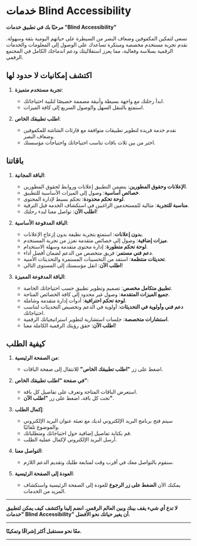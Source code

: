 # خدمات Blind Accessibility

**مرحبًا بك في تطبيق خدمات "Blind Accessibility"**

نسعى لتمكين المكفوفين وضعاف البصر من السيطرة على حياتهم اليومية بثقة وسهولة. نقدم تجربة مستخدم مخصصة ومبتكرة تساعدك على الوصول إلى المعلومات والخدمات الرقمية بسلاسة وفعالية، مما يعزز استقلاليتك ودعم اندماجك الكامل في المجتمع الرقمي.

## اكتشف إمكانيات لا حدود لها

1. **تجربة مستخدم متميزة**:

   - ابدأ رحلتك مع واجهة بسيطة وأنيقة مصممة خصيصًا لتلبية احتياجاتك.
   - استمتع بالتنقل السهل والوصول السريع إلى كافة الميزات.

2. **اطلب تطبيقك الخاص**:

   - نقدم خدمة فريدة لتطوير تطبيقات متوافقة مع قارئات الشاشة للمكفوفين وضعاف البصر.
   - اختر من بين ثلاث باقات تناسب احتياجاتك واحتياجات مؤسستك.

## باقاتنا

1. **الباقة المجانية**:

   - **الإعلانات وحقوق المطورين**: يتضمن التطبيق إعلانات وروابط لحقوق المطورين.
   - **خصائص أساسية**: وصول إلى الميزات الأساسية للتطبيق.
   - **لوحة تحكم محدودة**: تحكم بسيط لإدارة المحتوى.
   - **مناسبة للتجربة**: مثالية للمستخدمين الراغبين في استكشاف الخدمة قبل الترقية.
   - **اطلب الآن**: تواصل معنا لبدء رحلتك!

2. **الباقة المدفوعة الأساسية**:

   - **بدون إعلانات**: استمتع بتجربة نظيفة بدون إزعاج الإعلانات.
   - **ميزات إضافية**: وصول إلى خصائص متقدمة تعزز من تجربة المستخدم.
   - **لوحة تحكم متطورة**: إدارة محتوى متقدمة وسهلة الاستخدام.
   - **دعم فني مستمر**: فريق متخصص من الدعم لضمان أفضل أداء.
   - **تحديثات منتظمة**: استفد من التحسينات المستمرة والتحديثات الأمنية.
   - **اطلب الآن**: انقل مؤسستك إلى المستوى التالي!

3. **الباقة المدفوعة المميزة**:

   - **تطبيق متكامل مخصص**: تصميم وتطوير تطبيق حسب احتياجاتك الخاصة.
   - **جميع الميزات المتقدمة**: وصول غير محدود إلى كافة الخصائص المتاحة.
   - **لوحة تحكم احترافية**: أدوات إدارة متقدمة وشاملة.
   - **دعم فني وأولوية في التحديثات**: أولوية في الدعم وتخصيص التحديثات لتناسب احتياجاتك.
   - **استشارات متخصصة**: جلسات استشارية لتطوير استراتيجياتك الرقمية.
   - **اطلب الآن**: حقق رؤيتك الرقمية الكاملة معنا!

## كيفية الطلب

1. **من الصفحة الرئيسية**:

   - اضغط على زر **"اطلب تطبيقك الخاص"** للانتقال إلى صفحة الباقات.

2. **في صفحة "اطلب تطبيقك الخاص"**:

   - استعرض الباقات المتاحة وتعرف على تفاصيل كل باقة.
   - تحت كل باقة، اضغط على زر **"اطلب الآن"**.

3. **إكمال الطلب**:

   - سيتم فتح برنامج البريد الإلكتروني لديك مع تعبئة عنوان البريد الإلكتروني والموضوع تلقائيًا.
   - قم بكتابة تفاصيل إضافية حول احتياجاتك ومتطلباتك.
   - أرسل البريد الإلكتروني لإكمال عملية الطلب.

4. **التواصل معنا**:

   - سنقوم بالتواصل معك في أقرب وقت لمتابعة طلبك وتقديم الدعم اللازم.

5. **العودة إلى الصفحة الرئيسية**:

   - يمكنك الآن **الضغط على زر الرجوع** للعودة إلى الصفحة الرئيسية واستكشاف المزيد من الخدمات.

---

**لا تدع أي شيء يقف بينك وبين العالم الرقمي. انضم إلينا واكتشف كيف يمكن لتطبيق "خدمات Blind Accessibility" أن يغير حياتك نحو الأفضل.**

---

**معًا نحو مستقبل أكثر إشراقًا وتمكينًا.**

---